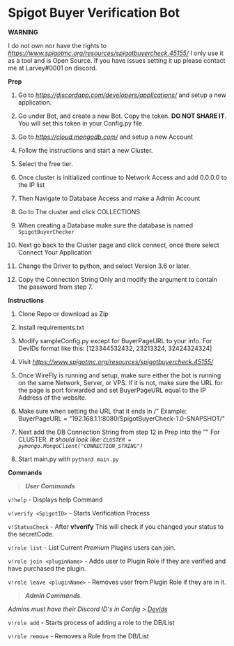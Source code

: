 <h1>Spigot Buyer Verification Bot</h1>

**WARNING**

I do not own nor have the rights to _https://www.spigotmc.org/resources/spigotbuyercheck.45155/_ I only use it as a tool and is Open Source. If you have issues setting it up please contact me at Larvey#0001 on discord.

**Prep**

1. Go to _https://discordapp.com/developers/applications/_ and setup a new application.

2. Go under Bot, and create a new Bot. Copy the token. **DO NOT SHARE IT**. You will set this token in your Config.py file.

3. Go to _https://cloud.mongodb.com/_ and setup a new Account

4. Follow the instructions and start a new Cluster.

5. Select the free tier.

6. Once cluster is initialized continue to Network Access and add 0.0.0.0 to the IP list

7. Then Navigate to Database Access and make a Admin Account

8. Go to The cluster and click COLLECTIONS

9. When creating a Database make sure the database is named ``SpigotBuyerChecker``

10. Next go back to the Cluster page and click connect, once there select Connect Your Application

11. Change the Driver to python, and select Version 3.6 or later.

12. Copy the Connection String Only and modify the <password> argument to contain the password from step 7.

**Instructions**

1. Clone Repo or download as Zip

2. Install requirements.txt

3. Modify sampleConfig.py except for BuyerPageURL to your info. For DevIDs format like this: [123344532432, 23213324, 32424324324]

4. Visit _https://www.spigotmc.org/resources/spigotbuyercheck.45155/_

5. Once WireFly is running and setup, make sure either the bot is running on the same Network, Server, or VPS. If it is not, make sure the URL for the page is port forwarded and set BuyerPageURL equal to the IP Address of the website.

6. Make sure when setting the URL that it ends in /" Example: BuyerPageURL = "192.168.1.1:8080/SpigotBuyerCheck-1.0-SNAPSHOT/"

7. Next add the DB Connection String from step 12 in Prep into the "" For CLUSTER. _It should look like: ``CLUSTER = pymongo.MongoClient("CONNECTION_STRING")``_

8. Start main.py with ``python3 main.py``

**Commands**

>_**User Commands**_

``v!help`` - Displays help Command

``v!verify <SpigotID>`` - Starts Verification Process

``v!StatusCheck`` - After **v!verify** This will check if you changed your status to the secretCode.

``v!role list`` - List Current _Premium_ Plugins users can join.

``v!role join <pluginName>`` - Adds user to Plugin Role if they are verified and have purchased the plugin.

``v!role leave <pluginName>`` - Removes user from Plugin Role if they are in it.

>_**Admin Commands**_.

_Admins must have their Discord ID's in Config > [DevIds](README.md:39)_

``v!role add`` - Starts process of adding a role to the DB/List

``v!role remove`` - Removes a Role from the DB/List